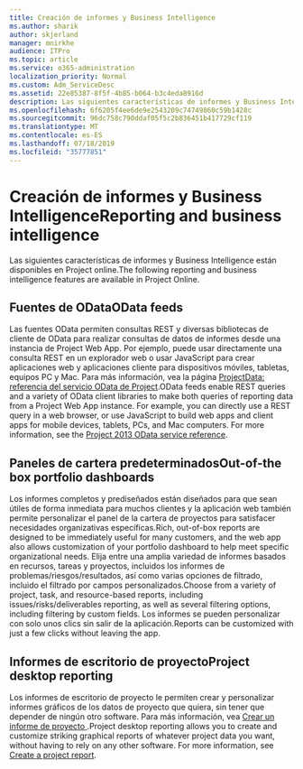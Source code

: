 ```yaml
---
title: Creación de informes y Business Intelligence
ms.author: sharik
author: skjerland
manager: mnirkhe
audience: ITPro
ms.topic: article
ms.service: o365-administration
localization_priority: Normal
ms.custom: Adm_ServiceDesc
ms.assetid: 22e85387-8f5f-4b85-b064-b3c4eda8916d
description: Las siguientes características de informes y Business Intelligence están disponibles en Project online.
ms.openlocfilehash: 6f6205f4ee6de9e2543209c74749860c59b1428c
ms.sourcegitcommit: 96dc758c790ddaf05f5c2b836451b417729cf119
ms.translationtype: MT
ms.contentlocale: es-ES
ms.lasthandoff: 07/18/2019
ms.locfileid: "35777851"
---
```

# <a name="reporting-and-business-intelligence"></a><span data-ttu-id="82b08-103">Creación de informes y Business Intelligence</span><span class="sxs-lookup"><span data-stu-id="82b08-103">Reporting and business intelligence</span></span>

<span data-ttu-id="82b08-104">Las siguientes características de informes y Business Intelligence están disponibles en Project online.</span><span class="sxs-lookup"><span data-stu-id="82b08-104">The following reporting and business intelligence features are available in Project Online.</span></span>
  
## <a name="odata-feeds"></a><span data-ttu-id="82b08-105">Fuentes de OData</span><span class="sxs-lookup"><span data-stu-id="82b08-105">OData feeds</span></span>
<span data-ttu-id="82b08-106"><a name="bkmk_ODataFeeds"> </a></span><span class="sxs-lookup"><span data-stu-id="82b08-106"></span></span>

<span data-ttu-id="82b08-p101">Las fuentes OData permiten consultas REST y diversas bibliotecas de cliente de OData para realizar consultas de datos de informes desde una instancia de Project Web App. Por ejemplo, puede usar directamente una consulta REST en un explorador web o usar JavaScript para crear aplicaciones web y aplicaciones cliente para dispositivos móviles, tabletas, equipos PC y Mac. Para más información, vea la página [ProjectData: referencia del servicio OData de Project](http://go.microsoft.com/fwlink/?LinkID=823655&amp;clcid=0x409).</span><span class="sxs-lookup"><span data-stu-id="82b08-p101">OData feeds enable REST queries and a variety of OData client libraries to make both queries of reporting data from a Project Web App instance. For example, you can directly use a REST query in a web browser, or use JavaScript to build web apps and client apps for mobile devices, tablets, PCs, and Mac computers. For more information, see the [Project 2013 OData service reference](http://go.microsoft.com/fwlink/?LinkID=823655&amp;clcid=0x409).</span></span>
  
## <a name="out-of-the-box-portfolio-dashboards"></a><span data-ttu-id="82b08-110">Paneles de cartera predeterminados</span><span class="sxs-lookup"><span data-stu-id="82b08-110">Out-of-the box portfolio dashboards</span></span>
<span data-ttu-id="82b08-111"><a name="bkmk_OutOfTheBoxPortfolioDashboards"> </a></span><span class="sxs-lookup"><span data-stu-id="82b08-111"></span></span>

<span data-ttu-id="82b08-112">Los informes completos y prediseñados están diseñados para que sean útiles de forma inmediata para muchos clientes y la aplicación web también permite personalizar el panel de la cartera de proyectos para satisfacer necesidades organizativas específicas.</span><span class="sxs-lookup"><span data-stu-id="82b08-112">Rich, out-of-box reports are designed to be immediately useful for many customers, and the web app also allows customization of your portfolio dashboard to help meet specific organizational needs.</span></span> <span data-ttu-id="82b08-113">Elija entre una amplia variedad de informes basados en recursos, tareas y proyectos, incluidos los informes de problemas/riesgos/resultados, así como varias opciones de filtrado, incluido el filtrado por campos personalizados.</span><span class="sxs-lookup"><span data-stu-id="82b08-113">Choose from a variety of project, task, and resource-based reports, including issues/risks/deliverables reporting, as well as several filtering options, including filtering by custom fields.</span></span> <span data-ttu-id="82b08-114">Los informes se pueden personalizar con solo unos clics sin salir de la aplicación.</span><span class="sxs-lookup"><span data-stu-id="82b08-114">Reports can be customized with just a few clicks without leaving the app.</span></span> 
  
## <a name="project-desktop-reporting"></a><span data-ttu-id="82b08-115">Informes de escritorio de proyecto</span><span class="sxs-lookup"><span data-stu-id="82b08-115">Project desktop reporting</span></span>
<span data-ttu-id="82b08-116"><a name="bkmk_ProjectDesktopReporting"> </a></span><span class="sxs-lookup"><span data-stu-id="82b08-116"></span></span>

<span data-ttu-id="82b08-p103">Los informes de escritorio de proyecto le permiten crear y personalizar informes gráficos de los datos de proyecto que quiera, sin tener que depender de ningún otro software. Para más información, vea [Crear un informe de proyecto ](http://go.microsoft.com/fwlink/?LinkID=823657&amp;clcid=0x409).</span><span class="sxs-lookup"><span data-stu-id="82b08-p103">Project desktop reporting allows you to create and customize striking graphical reports of whatever project data you want, without having to rely on any other software. For more information, see [Create a project report](http://go.microsoft.com/fwlink/?LinkID=823657&amp;clcid=0x409).</span></span>
  

